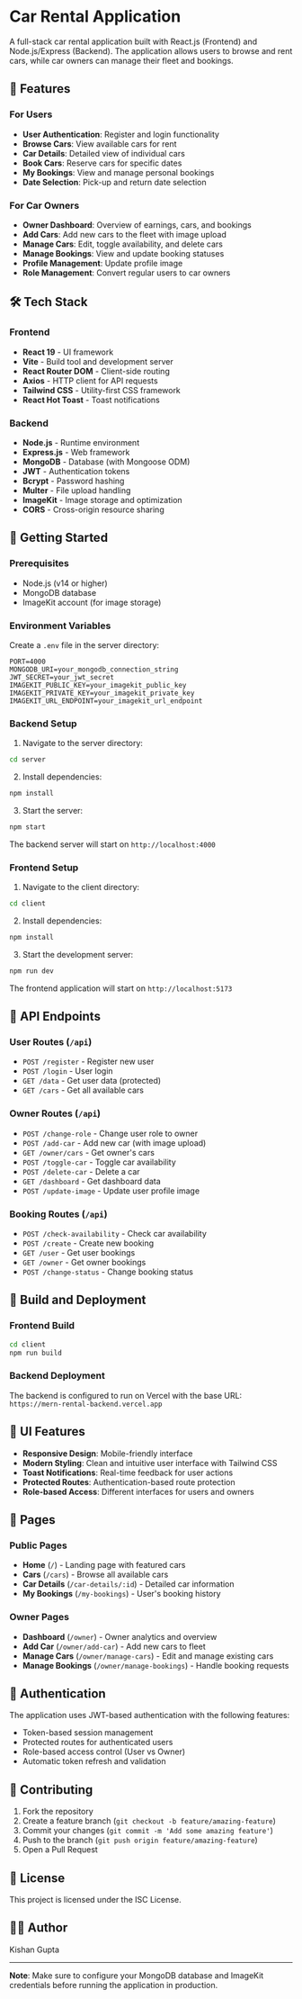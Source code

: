 # Car Rental Application

A full-stack car rental application built with React.js (Frontend) and Node.js/Express (Backend). The application allows users to browse and rent cars, while car owners can manage their fleet and bookings.

## 🚗 Features

### For Users
- **User Authentication**: Register and login functionality
- **Browse Cars**: View available cars for rent
- **Car Details**: Detailed view of individual cars
- **Book Cars**: Reserve cars for specific dates
- **My Bookings**: View and manage personal bookings
- **Date Selection**: Pick-up and return date selection

### For Car Owners
- **Owner Dashboard**: Overview of earnings, cars, and bookings
- **Add Cars**: Add new cars to the fleet with image upload
- **Manage Cars**: Edit, toggle availability, and delete cars
- **Manage Bookings**: View and update booking statuses
- **Profile Management**: Update profile image
- **Role Management**: Convert regular users to car owners

## 🛠️ Tech Stack

### Frontend
- **React 19** - UI framework
- **Vite** - Build tool and development server
- **React Router DOM** - Client-side routing
- **Axios** - HTTP client for API requests
- **Tailwind CSS** - Utility-first CSS framework
- **React Hot Toast** - Toast notifications

### Backend
- **Node.js** - Runtime environment
- **Express.js** - Web framework
- **MongoDB** - Database (with Mongoose ODM)
- **JWT** - Authentication tokens
- **Bcrypt** - Password hashing
- **Multer** - File upload handling
- **ImageKit** - Image storage and optimization
- **CORS** - Cross-origin resource sharing


## 🚀 Getting Started

### Prerequisites
- Node.js (v14 or higher)
- MongoDB database
- ImageKit account (for image storage)

### Environment Variables

Create a `.env` file in the server directory:

```env
PORT=4000
MONGODB_URI=your_mongodb_connection_string
JWT_SECRET=your_jwt_secret
IMAGEKIT_PUBLIC_KEY=your_imagekit_public_key
IMAGEKIT_PRIVATE_KEY=your_imagekit_private_key
IMAGEKIT_URL_ENDPOINT=your_imagekit_url_endpoint
```

### Backend Setup

1. Navigate to the server directory:
```bash
cd server
```

2. Install dependencies:
```bash
npm install
```

3. Start the server:
```bash
npm start
```

The backend server will start on `http://localhost:4000`

### Frontend Setup

1. Navigate to the client directory:
```bash
cd client
```

2. Install dependencies:
```bash
npm install
```

3. Start the development server:
```bash
npm run dev
```

The frontend application will start on `http://localhost:5173`

## 📡 API Endpoints

### User Routes (`/api`)
- `POST /register` - Register new user
- `POST /login` - User login
- `GET /data` - Get user data (protected)
- `GET /cars` - Get all available cars

### Owner Routes (`/api`)
- `POST /change-role` - Change user role to owner
- `POST /add-car` - Add new car (with image upload)
- `GET /owner/cars` - Get owner's cars
- `POST /toggle-car` - Toggle car availability
- `POST /delete-car` - Delete a car
- `GET /dashboard` - Get dashboard data
- `POST /update-image` - Update user profile image

### Booking Routes (`/api`)
- `POST /check-availability` - Check car availability
- `POST /create` - Create new booking
- `GET /user` - Get user bookings
- `GET /owner` - Get owner bookings
- `POST /change-status` - Change booking status

## 🔧 Build and Deployment

### Frontend Build
```bash
cd client
npm run build
```

### Backend Deployment
The backend is configured to run on Vercel with the base URL: `https://mern-rental-backend.vercel.app`

## 🎨 UI Features

- **Responsive Design**: Mobile-friendly interface
- **Modern Styling**: Clean and intuitive user interface with Tailwind CSS
- **Toast Notifications**: Real-time feedback for user actions
- **Protected Routes**: Authentication-based route protection
- **Role-based Access**: Different interfaces for users and owners

## 📱 Pages

### Public Pages
- **Home** (`/`) - Landing page with featured cars
- **Cars** (`/cars`) - Browse all available cars
- **Car Details** (`/car-details/:id`) - Detailed car information
- **My Bookings** (`/my-bookings`) - User's booking history

### Owner Pages
- **Dashboard** (`/owner`) - Owner analytics and overview
- **Add Car** (`/owner/add-car`) - Add new cars to fleet
- **Manage Cars** (`/owner/manage-cars`) - Edit and manage existing cars
- **Manage Bookings** (`/owner/manage-bookings`) - Handle booking requests

## 🔐 Authentication

The application uses JWT-based authentication with the following features:
- Token-based session management
- Protected routes for authenticated users
- Role-based access control (User vs Owner)
- Automatic token refresh and validation

## 🤝 Contributing

1. Fork the repository
2. Create a feature branch (`git checkout -b feature/amazing-feature`)
3. Commit your changes (`git commit -m 'Add some amazing feature'`)
4. Push to the branch (`git push origin feature/amazing-feature`)
5. Open a Pull Request

## 📄 License

This project is licensed under the ISC License.

## 👨‍💻 Author

Kishan Gupta

---

**Note**: Make sure to configure your MongoDB database and ImageKit credentials before running the application in production.